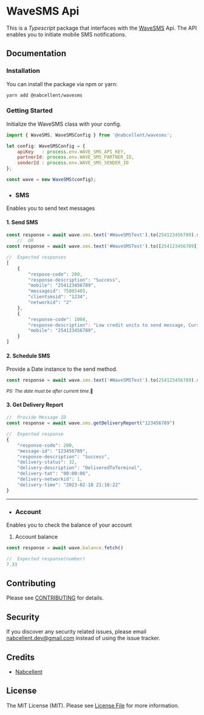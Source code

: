 # WaveSMS Api

This is a <i>Typescript</i> package that interfaces with the [WaveSMS](https://wavesms.com/) Api.
The API enables you to initiate mobile SMS notifications.

## Documentation

### Installation

You can install the package via npm or yarn:
```bash
yarn add @nabcellent/wavesms
```
### Getting Started
Initialize the WaveSMS class with your config.
```js
import { WaveSMS, WaveSMSConfig } from '@nabcellent/wavesms';

let config: WaveSMSConfig = {
    apiKey   : process.env.WAVE_SMS_API_KEY,
    partnerId: process.env.WAVE_SMS_PARTNER_ID,
    senderId : process.env.WAVE_SMS_SENDER_ID
};

const wave = new WaveSMS(config);
```

- ### SMS
Enables you to send text messages

#### 1. Send SMS
```js
const response = await wave.sms.text('#WaveSMSTest').to(254123456789).send()
    //  OR
const response = await wave.sms.text('#WaveSMSTest').to([254123456789]).send()

//  Expected responses
[
    {
        "respose-code": 200,
        "response-description": "Success",
        "mobile": "254123456789",
        "messageid": 75085465,
        "clientsmsid": "1234",
        "networkid": "2"
    },
    {
        "response-code": 1004,
        "response-description": "Low credit units to send message, Current balance 0.00, Required 1",
        "mobile": "254123456789",
    }
]
```

#### 2. Schedule SMS
Provide a Date instance to the send method.
```js
const response = await wave.sms.text('#WaveSMSTest').to(254123456789).send(new Date('2023-12-20'))
```
<small><i>PS: The date must be after current time.</i>🌚</small>

#### 3. Get Delivery Report
```js
//  Provide Message ID
const response = await wave.sms.getDeliveryReport("123456789")

//  Expected response
{
    "response-code": 200,
    "message-id": "123456789",
    "response-description": "Success",
    "delivery-status": 32,
    "delivery-description": "DeliveredToTerminal",
    "delivery-tat": "00:00:06",
    "delivery-networkid": 1,
    "delivery-time": "2023-02-18 21:16:22"
}
```

---

- ### Account
Enables you to check the balance of your account

1. Account balance
```js
const response = await wave.balance.fetch()

//  Expected response(number)
7.33
```
## Contributing

Please see [CONTRIBUTING](CONTRIBUTING.md) for details.

## Security

If you discover any security related issues, please email [nabcellent.dev@gmail.com](mailto:nabcellent.dev@gmail.com) instead of using the issue tracker.

## Credits

- [Nabcellent](https://github.com/Nabcellent)

[comment]: <> (- [All Contributors]&#40;../../contributors&#41;)

## License

The MIT License (MIT). Please see [License File](LICENSE.md) for more information.